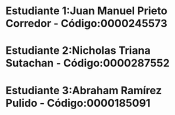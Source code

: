 # Estudiante 1:Juan Manuel Prieto Corredor - Código:0000245573
# Estudiante 2:Nicholas Triana Sutachan - Código:0000287552
# Estudiante 3:Abraham Ramírez Pulido - Código:0000185091